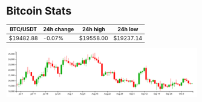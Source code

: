 # Bitcoin Stats

BTC/USDT|24h change|24h high|24h low|
|---|---|---|---|
|$19482.88|-0.07%|$19558.00|$19237.14|

<img src="./chart.svg">
